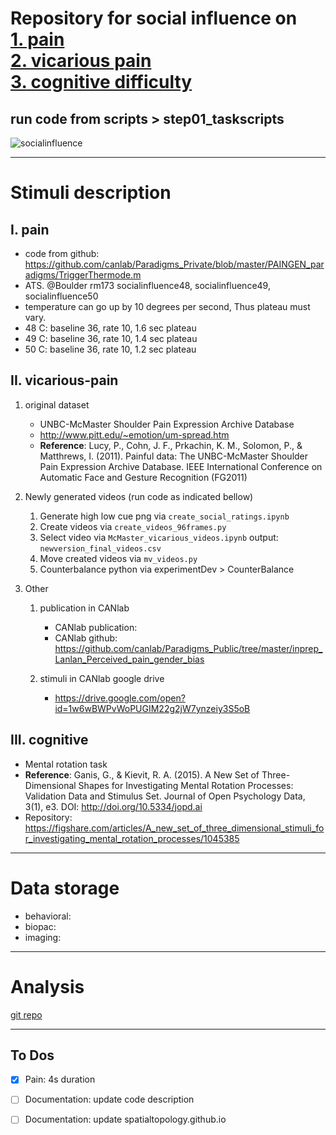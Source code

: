 # Repository for social influence on <br/>[1. pain](##pain)<br/>[2. vicarious pain](##vicarious-pain)<br/>[3. cognitive difficulty](##cognitive)<br/>

## run code from scripts > step01_taskscripts

![socialinfluence](https://github.com/spacetop-admin/figures/blob/master/fig_socialinfluence.png)


--- 

# Stimuli description
## I. pain
* code from github: https://github.com/canlab/Paradigms_Private/blob/master/PAINGEN_paradigms/TriggerThermode.m
* ATS. @Boulder rm173 socialinfluence48, socialinfluence49, socialinfluence50
* temperature can go up by 10 degrees per second, Thus plateau must vary.
* 48 C: baseline 36, rate 10, 1.6 sec plateau
* 49 C: baseline 36, rate 10, 1.4 sec plateau
* 50 C: baseline 36, rate 10, 1.2 sec plateau

## II. vicarious-pain
1. original dataset
	* UNBC-McMaster Shoulder Pain Expression Archive Database
	* http://www.pitt.edu/~emotion/um-spread.htm
	* **Reference**: Lucy, P., Cohn, J. F., Prkachin, K. M., Solomon, P., & Matthrews, I. (2011). Painful data: The UNBC-McMaster Shoulder Pain Expression Archive Database. IEEE International Conference on Automatic Face and Gesture Recognition (FG2011)

2. Newly generated videos (run code as indicated bellow)
	1. Generate high low cue png via `create_social_ratings.ipynb`
	2. Create videos via `create_videos_96frames.py`
	3. Select video via `McMaster_vicarious_videos.ipynb` output: `newversion_final_videos.csv`
	4. Move created videos via `mv_videos.py`
	5. Counterbalance python via experimentDev > CounterBalance

3. Other
	1. publication in CANlab
		* CANlab publication:
		* CANlab github: https://github.com/canlab/Paradigms_Public/tree/master/inprep_Lanlan_Perceived_pain_gender_bias

	2. stimuli in CANlab google drive
		* https://drive.google.com/open?id=1w6wBWPvWoPUGIM22g2jW7ynzeiy3S5oB

## III. cognitive
* Mental rotation task
* **Reference**: Ganis, G., & Kievit, R. A. (2015). A New Set of Three-Dimensional Shapes for Investigating Mental Rotation Processes: Validation Data and Stimulus Set. Journal of Open Psychology Data, 3(1), e3. DOI: http://doi.org/10.5334/jopd.ai
* Repository: https://figshare.com/articles/A_new_set_of_three_dimensional_stimuli_for_investigating_mental_rotation_processes/1045385

---

# Data storage
* behavioral: 
* biopac: 
* imaging: 

---

# Analysis
[git repo](https://github.com/jungheejung/social_influence_analysis)

---

## To Dos
- [x] Pain: 4s duration
- [ ] Documentation: update code description
- [ ] Documentation: update spatialtopology.github.io




